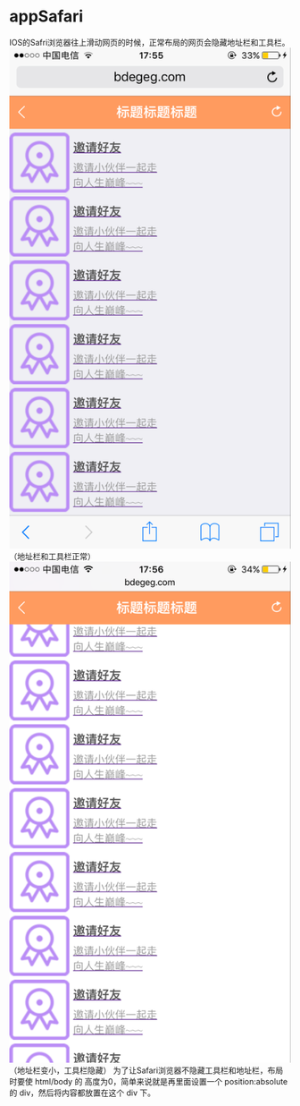 # appSafari
IOS的Safri浏览器往上滑动网页的时候，正常布局的网页会隐藏地址栏和工具栏。
![image](https://github.com/wenwenhua/appSafari/raw/master/images/EG170226001.png) 
（地址栏和工具栏正常）
![image](https://github.com/wenwenhua/appSafari/raw/master/images/EG170226002.png) 
（地址栏变小，工具栏隐藏）
为了让Safari浏览器不隐藏工具栏和地址栏，布局时要使 html/body 的 高度为0，简单来说就是再里面设置一个 position:absolute 的 div，然后将内容都放置在这个 div 下。
